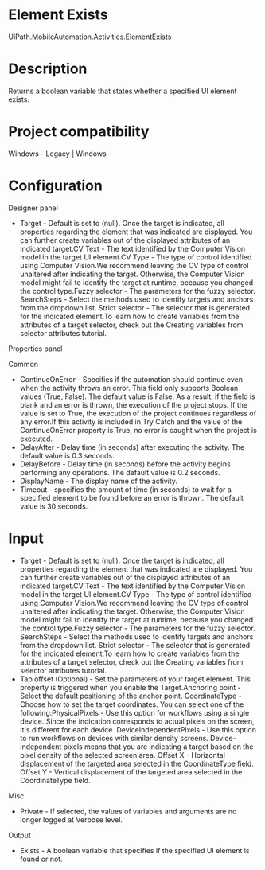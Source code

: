 ﻿# Element Exists

UiPath.MobileAutomation.Activities.ElementExists

# Description

Returns a boolean variable that states whether a specified UI element exists.

# Project compatibility

Windows - Legacy | Windows

# Configuration

Designer panel

* Target - Default is set to (null). Once the target is indicated, all properties regarding the element that was indicated are displayed. You can further create variables out of the displayed attributes of an indicated target.CV Text - The text identified by the Computer Vision model in the target UI element.CV Type - The type of control identified using Computer Vision.We recommend leaving the CV type of control unaltered after indicating the target. Otherwise, the Computer Vision model might fail to identify the target at runtime, because you changed the control type.Fuzzy selector - The parameters for the fuzzy selector. SearchSteps - Select the methods used to identify targets and anchors from the dropdown list. Strict selector - The selector that is generated for the indicated element.To learn how to create variables from the attributes of a target selector, check out the Creating variables from selector attributes tutorial.

Properties panel

Common

* ContinueOnError - Specifies if the automation should continue even when the activity throws an error. This field only supports Boolean values (True, False). The default value is False. As a result, if the field is blank and an error is thrown, the execution of the project stops. If the value is set to True, the execution of the project continues regardless of any error.If this activity is included in Try Catch and the value of the ContinueOnError property is True, no error is caught when the project is executed.
* DelayAfter - Delay time (in seconds) after executing the activity. The default value is 0.3 seconds.
* DelayBefore - Delay time (in seconds) before the activity begins performing any operations. The default value is 0.2 seconds.
* DisplayName - The display name of the activity.
* Timeout - specifies the amount of time (in seconds) to wait for a specified element to be found before an error is thrown. The default value is 30 seconds.

# Input

* Target - Default is set to (null). Once the target is indicated, all properties regarding the element that was indicated are displayed. You can further create variables out of the displayed attributes of an indicated target.CV Text - The text identified by the Computer Vision model in the target UI element.CV Type - The type of control identified using Computer Vision.We recommend leaving the CV type of control unaltered after indicating the target. Otherwise, the Computer Vision model might fail to identify the target at runtime, because you changed the control type.Fuzzy selector - The parameters for the fuzzy selector. SearchSteps - Select the methods used to identify targets and anchors from the dropdown list. Strict selector - The selector that is generated for the indicated element.To learn how to create variables from the attributes of a target selector, check out the Creating variables from selector attributes tutorial.
* Tap offset (Optional) - Set the parameters of your target element. This property is triggered when you enable the Target.Anchoring point - Select the default positioning of the anchor point. CoordinateType - Choose how to set the target coordinates. You can select one of the following:PhysicalPixels - Use this option for workflows using a single device. Since the indication corresponds to actual pixels on the screen, it's different for each device. DeviceIndependentPixels - Use this option to run workflows on devices with similar density screens. Device-independent pixels means that you are indicating a target based on the pixel density of the selected screen area. Offset X - Horizontal displacement of the targeted area selected in the CoordinateType field. Offset Y - Vertical displacement of the targeted area selected in the CoordinateType field.

Misc

* Private - If selected, the values of variables and arguments are no longer logged at Verbose level.

Output

* Exists - A boolean variable that specifies if the specified UI element is found or not.
